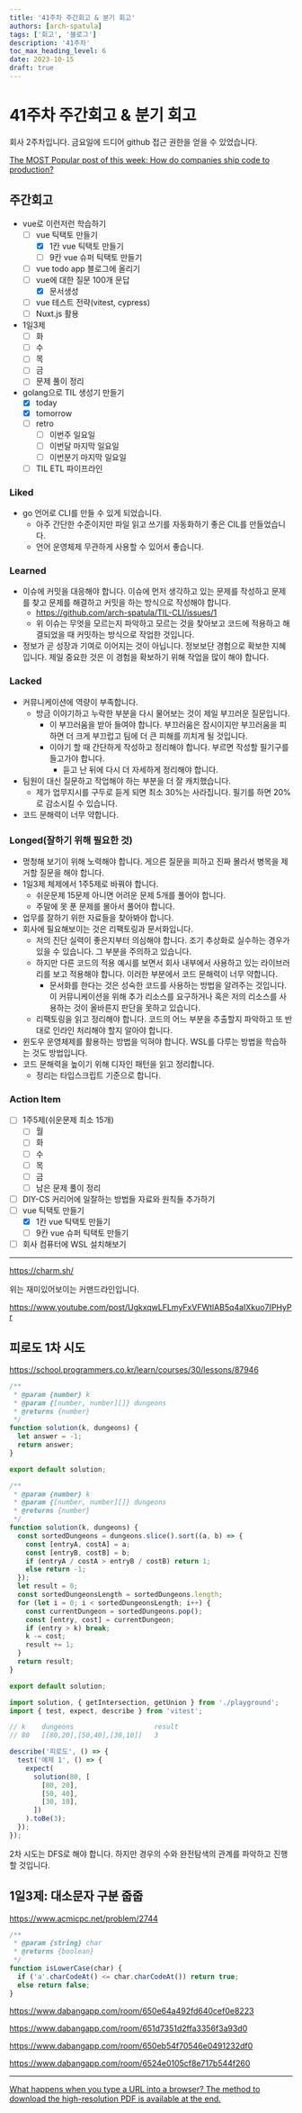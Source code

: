 ```yaml
---
title: '41주차 주간회고 & 분기 회고'
authors: [arch-spatula]
tags: ['회고', '블로그']
description: '41주차'
toc_max_heading_level: 6
date: 2023-10-15
draft: true
---
```


# 41주차 주간회고 & 분기 회고

<!--truncate-->

회사 2주차입니다. 금요일에 드디어 github 접근 권한을 얻을 수 있었습니다.

[The MOST Popular post of this week: How do companies ship code to production? ](https://www.youtube.com/post/Ugkxd0K0QphHQgsJ7lFWgQLMvD9Kqc3ISsgh)

## 주간회고

- vue로 이런저런 학습하기
  - [ ] vue 틱택토 만들기
    - [x] 1칸 vue 틱택토 만들기
    - [ ] 9칸 vue 슈퍼 틱택토 만들기
  - [ ] vue todo app 블로그에 올리기
  - [ ] vue에 대한 질문 100개 문답
    - [x] 문서생성
  - [ ] vue 테스트 전략(vitest, cypress)
  - [ ] Nuxt.js 활용
- 1일3제
  - [ ] 화
  - [ ] 수
  - [ ] 목
  - [ ] 금
  - [ ] 문제 풀이 정리
- golang으로 TIL 생성기 만들기
  - [x] today
  - [x] tomorrow
  - [ ] retro
    - [ ] 이번주 일요일
    - [ ] 이번달 마지막 일요일
    - [ ] 이번분기 마지막 일요일
  - [ ] TIL ETL 파이프라인

### Liked

- go 언어로 CLI를 만들 수 있게 되었습니다.
  - 아주 간단한 수준이지만 파일 읽고 쓰기를 자동화하기 좋은 CIL를 만들었습니다.
  - 언어 운영체제 무관하게 사용할 수 있어서 좋습니다.

### Learned

- 이슈에 커밋을 대응해야 합니다. 이슈에 먼저 생각하고 있는 문제를 작성하고 문제를 찾고 문제를 해결하고 커밋을 하는 방식으로 작성해야 합니다.
  - https://github.com/arch-spatula/TIL-CLI/issues/1
  - 위 이슈는 무엇을 모르는지 파악하고 모르는 것을 찾아보고 코드에 적용하고 해결되었을 때 커밋하는 방식으로 작업한 것입니다.
- 정보가 곧 성장과 기여로 이어지는 것이 아닙니다. 정보보단 경험으로 확보한 지혜입니다. 제일 중요한 것은 이 경험을 확보하기 위해 작업을 많이 해야 합니다.

### Lacked

- 커뮤니케이션에 역량이 부족합니다.
  - 방금 이야기하고 누락한 부분을 다시 물어보는 것이 제일 부끄러운 질문입니다.
    - 이 부끄러움을 받아 들여야 합니다. 부끄러움은 잠시이지만 부끄러움을 피하면 더 크게 부끄럽고 팀에 더 큰 피해를 끼치게 될 것입니다.
    - 이야기 할 때 간단하게 작성하고 정리해야 합니다. 부르면 작성할 필기구를 들고가야 합니다.
      - 듣고 난 뒤에 다시 더 자세하게 정리해야 합니다.
- 팀원이 대신 질문하고 작업해야 하는 부분을 더 잘 캐치했습니다.
  - 제가 업무지시를 구두로 듣게 되면 최소 30%는 사라집니다. 필기를 하면 20%로 감소시킬 수 있습니다.
- 코드 문해력이 너무 약합니다.

### Longed(잘하기 위해 필요한 것)

- 멍청해 보기이 위해 노력해야 합니다. 게으른 질문을 피하고 진짜 몰라서 병목을 제거할 질문을 해야 합니다.
- 1일3제 체제에서 1주5제로 바꿔야 합니다.
  - 쉬운문제 15문제 아니면 어려운 문제 5개를 풀어야 합니다.
  - 주말에 못 푼 문제를 몰아서 풀어야 합니다.
- 업무를 잘하기 위한 자료들을 찾아봐야 합니다.
- 회사에 필요해보이는 것은 리팩토링과 문서화입니다.
  - 저의 진단 실력이 좋은지부터 의심해야 합니다. 조기 추상화로 실수하는 경우가 있을 수 있습니다. 그 부분을 주의하고 있습니다.
  - 하지만 다른 코드의 적용 예시를 보면서 회사 내부에서 사용하고 있는 라이브러리를 보고 적용해야 합니다. 이러한 부분에서 코드 문해력이 너무 약합니다.
    - 문서화를 한다는 것은 성숙한 코드를 사용하는 방법을 알려주는 것입니다. 이 커뮤니케이션을 위해 추가 리소스를 요구하거나 혹은 저의 리소스를 사용하는 것이 올바른지 판단을 못하고 있습니다.
  - 리팩토링을 읽고 정리해야 합니다. 코드의 어느 부분을 추출할지 파악하고 또 반대로 인라인 처리해야 할지 알아야 합니다.
- 윈도우 운영체제를 활용하는 방법을 익혀야 합니다. WSL를 다루는 방법을 학습하는 것도 방법입니다.
- 코드 문해력을 높이기 위해 디자인 패턴을 읽고 정리합니다.
  - 정리는 타입스크립트 기준으로 합니다.

### Action Item

- [ ] 1주5제(쉬운문제 최소 15개)
  - [ ] 월
  - [ ] 화
  - [ ] 수
  - [ ] 목
  - [ ] 금
  - [ ] 남은 문제 풀이 정리
- [ ] DIY-CS 커리어에 일잘하는 방법들 자료와 원칙들 추가하기
- [ ] vue 틱택토 만들기
  - [x] 1칸 vue 틱택토 만들기
  - [ ] 9칸 vue 슈퍼 틱택토 만들기
- [ ] 회사 컴퓨터에 WSL 설치해보기

---

https://charm.sh/

위는 재미있어보이는 커맨드라인입니다.

https://www.youtube.com/post/UgkxqwLFLmyFxVFWtlAB5q4aIXkuo7IPHyPr

## 피로도 1차 시도

https://school.programmers.co.kr/learn/courses/30/lessons/87946

```js
/**
 * @param {number} k
 * @param {[number, number][]} dungeons
 * @returns {number}
 */
function solution(k, dungeons) {
  let answer = -1;
  return answer;
}

export default solution;
```

```js
/**
 * @param {number} k
 * @param {[number, number][]} dungeons
 * @returns {number}
 */
function solution(k, dungeons) {
  const sortedDungeons = dungeons.slice().sort((a, b) => {
    const [entryA, costA] = a;
    const [entryB, costB] = b;
    if (entryA / costA > entryB / costB) return 1;
    else return -1;
  });
  let result = 0;
  const sortedDungeonsLength = sortedDungeons.length;
  for (let i = 0; i < sortedDungeonsLength; i++) {
    const currentDungeon = sortedDungeons.pop();
    const [entry, cost] = currentDungeon;
    if (entry > k) break;
    k -= cost;
    result += 1;
  }
  return result;
}

export default solution;
```

```js
import solution, { getIntersection, getUnion } from './playground';
import { test, expect, describe } from 'vitest';

// k	dungeons	                result
// 80	[[80,20],[50,40],[30,10]]	3

describe('피로도', () => {
  test('예제 1', () => {
    expect(
      solution(80, [
        [80, 20],
        [50, 40],
        [30, 10],
      ])
    ).toBe(3);
  });
});
```

2차 시도는 DFS로 해야 합니다. 하지만 경우의 수와 완전탐색의 관계를 파악하고 진행할 것입니다.

## 1일3제: 대소문자 구분 줍줍

https://www.acmicpc.net/problem/2744

```js
/**
 * @param {string} char
 * @returns {boolean}
 */
function isLowerCase(char) {
  if ('a'.charCodeAt() <= char.charCodeAt()) return true;
  else return false;
}
```

https://www.dabangapp.com/room/650e64a492fd640cef0e8223

https://www.dabangapp.com/room/651d7351d2ffa3356f3a93d0

https://www.dabangapp.com/room/650eb54f70546e0491232df0

https://www.dabangapp.com/room/6524e0105cf8e717b544f260

---

[What happens when you type a URL into a browser? The method to download the high-resolution PDF is available at the end.](https://www.youtube.com/post/Ugkxl2Ali3488kwxZRrjIvQaWdFoGI2zlhOq)
